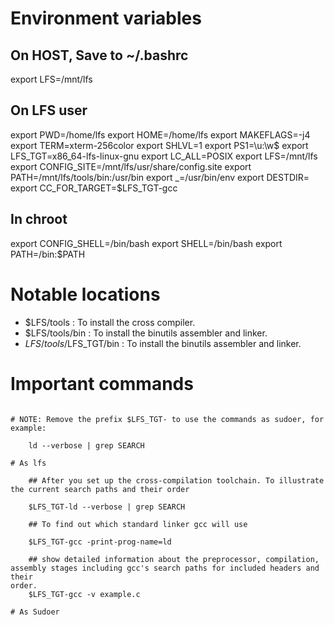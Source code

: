 
# Environment variables

## On HOST, Save to ~/.bashrc

export LFS=/mnt/lfs

## On LFS user

export PWD=/home/lfs
export HOME=/home/lfs
export MAKEFLAGS=-j4
export TERM=xterm-256color
export SHLVL=1
export PS1=\u:\w\$ 
export LFS_TGT=x86_64-lfs-linux-gnu
export LC_ALL=POSIX
export LFS=/mnt/lfs
export CONFIG_SITE=/mnt/lfs/usr/share/config.site
export PATH=/mnt/lfs/tools/bin:/usr/bin
export _=/usr/bin/env
export DESTDIR=
export CC_FOR_TARGET=$LFS_TGT-gcc

## In chroot

export CONFIG_SHELL=/bin/bash
export SHELL=/bin/bash
export PATH=/bin:$PATH

# Notable locations

- $LFS/tools : To install the cross compiler.
- $LFS/tools/bin : To install the binutils assembler and linker.
- $LFS/tools/$LFS_TGT/bin : To install the binutils assembler and linker.

# Important commands

```

# NOTE: Remove the prefix $LFS_TGT- to use the commands as sudoer, for example:

	ld --verbose | grep SEARCH	

# As lfs

	## After you set up the cross-compilation toolchain. To illustrate the current search paths and their order 

	$LFS_TGT-ld --verbose | grep SEARCH

	## To find out which standard linker gcc will use
	
	$LFS_TGT-gcc -print-prog-name=ld
	
	## show detailed information about the preprocessor, compilation, assembly stages including gcc's search paths for included headers and their
order. 
	$LFS_TGT-gcc -v example.c
	
# As Sudoer

```
